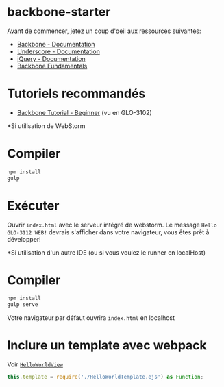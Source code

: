 # backbone-starter

Avant de commencer, jetez un coup d'oeil aux ressources suivantes:
* [Backbone - Documentation](http://backbonejs.org/)
* [Underscore - Documentation](http://underscorejs.org/)
* [jQuery - Documentation](https://api.jquery.com/)
* [Backbone Fundamentals](https://addyosmani.com/backbone-fundamentals/)

# Tutoriels recommandés
* [Backbone Tutorial - Beginner](https://www.youtube.com/watch?v=FZSjvWtUxYk) (vu en GLO-3102)

*Si utilisation de WebStorm
# Compiler
```sh
npm install
gulp
```
# Exécuter
Ouvrir `index.html` avec le serveur intégré de webstorm.
Le message `Hello GLO-3112 WEB!` devrais s'afficher dans votre navigateur, vous êtes prêt à développer!

*Si utilisation d'un autre IDE (ou si vous voulez le runner en localHost)
# Compiler
```sh
npm install
gulp serve
```
Votre navigateur par défaut ouvrira `index.html` en localhost

# Inclure un template avec webpack
Voir [`HelloWorldView`](https://github.com/GLO3112/starter-packs/blob/master/backbone-starter/src/views/HelloWorldView.ts)

```typescript
this.template = require('./HelloWorldTemplate.ejs') as Function;
```
